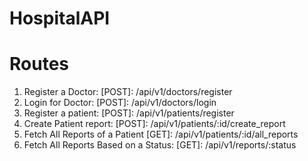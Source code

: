 # HospitalAPI

# Routes
1. Register a Doctor: [POST]: /api/v1/doctors/register
2. Login for Doctor: [POST]: /api/v1/doctors/login
3. Register a patient: [POST]: /api/v1/patients/register
4. Create Patient report: [POST]: /api/v1/patients/:id/create_report
5. Fetch All Reports of a Patient [GET]: /api/v1/patients/:id/all_reports
6. Fetch All Reports Based on a Status: [GET]: /api/v1/reports/:status
